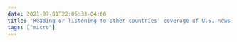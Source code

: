 ```yaml
---
date: 2021-07-01T22:05:33-04:00
title: "Reading or listening to other countries’ coverage of U.S. news has long been helpful for me. For example, I like using what the Swiss deem important enough to report on in American politics to gauge what I should pay extra attention to."
tags: ["micro"]
---
```

